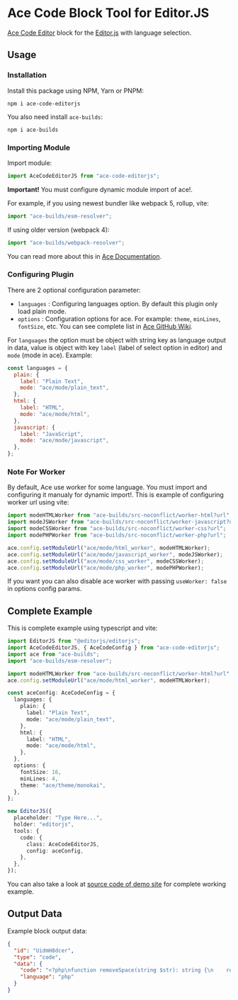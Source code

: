 # Ace Code Block Tool for Editor.JS

[Ace Code Editor](https://ace.c9.io/) block for the [Editor.js](https://editorjs.io/) with language selection.

## Usage

### Installation

Install this package using NPM, Yarn or PNPM:

```shell
npm i ace-code-editorjs
```

You also need install `ace-builds`:

```shell
npm i ace-builds
```

### Importing Module

Import module:

```javascript
import AceCodeEditorJS from "ace-code-editorjs";
```

**Important!** You must configure dynamic module import of ace!.

For example, if you using newest bundler like webpack 5, rollup, vite:

```javascript
import "ace-builds/esm-resolver";
```

If using older version (webpack 4):

```javascript
import "ace-builds/webpack-resolver";
```

You can read more about this in [Ace Documentation](https://ace.c9.io/#nav=howto).

### Configuring Plugin

There are 2 optional configuration parameter:

- `languages` : Configuring languages option. By default this plugin only load plain mode.
- `options` : Configuration options for ace. For example: `theme`, `minLines`, `fontSize`, etc. You can see complete list in [Ace GitHub Wiki](https://github.com/ajaxorg/ace/wiki/Configuring-Ace).

For `languages` the option must be object with string key as language output in data, value is object with key `label` (label of select option in editor) and `mode` (mode in ace). Example:

```javascript
const languages = {
  plain: {
    label: "Plain Text",
    mode: "ace/mode/plain_text",
  },
  html: {
    label: "HTML",
    mode: "ace/mode/html",
  },
  javascript: {
    label: "JavaScript",
    mode: "ace/mode/javascript",
  },
};
```

### Note For Worker

By default, Ace use worker for some language. You must import and configuring it manualy for dynamic import!. This is example of configuring worker url using vite:

```javascript
import modeHTMLWorker from "ace-builds/src-noconflict/worker-html?url";
import modeJSWorker from "ace-builds/src-noconflict/worker-javascript?url";
import modeCSSWorker from "ace-builds/src-noconflict/worker-css?url";
import modePHPWorker from "ace-builds/src-noconflict/worker-php?url";

ace.config.setModuleUrl("ace/mode/html_worker", modeHTMLWorker);
ace.config.setModuleUrl("ace/mode/javascript_worker", modeJSWorker);
ace.config.setModuleUrl("ace/mode/css_worker", modeCSSWorker);
ace.config.setModuleUrl("ace/mode/php_worker", modePHPWorker);
```

If you want you can also disable ace worker with passing `useWorker: false` in options config params.

## Complete Example

This is complete example using typescript and vite:

```typescript
import EditorJS from "@editorjs/editorjs";
import AceCodeEditorJS, { AceCodeConfig } from "ace-code-editorjs";
import ace from "ace-builds";
import "ace-builds/esm-resolver";

import modeHTMLWorker from "ace-builds/src-noconflict/worker-html?url";
ace.config.setModuleUrl("ace/mode/html_worker", modeHTMLWorker);

const aceConfig: AceCodeConfig = {
  languages: {
    plain: {
      label: "Plain Text",
      mode: "ace/mode/plain_text",
    },
    html: {
      label: "HTML",
      mode: "ace/mode/html",
    },
  },
  options: {
    fontSize: 16,
    minLines: 4,
    theme: "ace/theme/monokai",
  },
};

new EditorJS({
  placeholder: "Type Here...",
  holder: "editorjs",
  tools: {
    code: {
      class: AceCodeEditorJS,
      config: aceConfig,
    },
  },
});
```

You can also take a look at [source code of demo site](sites/ace-code-editorjs-site//src/main.ts) for complete working example.

## Output Data

Example block output data:

```json
{
  "id": "UidmH8dcer",
  "type": "code",
  "data": {
    "code": "<?php\nfunction removeSpace(string $str): string {\n    return str_replace(' ', '', $str);\n}\n?>",
    "language": "php"
  }
}
```
